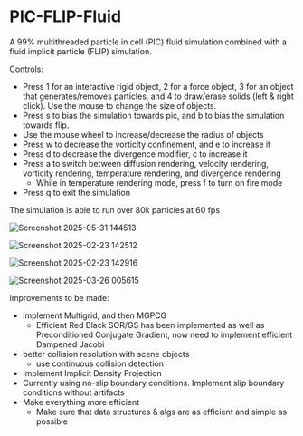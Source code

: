 # PIC-FLIP-Fluid
A 99% multithreaded particle in cell (PIC) fluid simulation combined with a fluid implicit particle (FLIP) simulation.

Controls:
-   Press 1 for an interactive rigid object, 2 for a force object, 3 for an object that generates/removes particles, and 4 to draw/erase solids (left & right click). Use the mouse to change the size of objects.
-   Press s to bias the simulation towards pic, and b to bias the simulation towards flip.
-   Use the mouse wheel to increase/decrease the radius of objects
-   Press w to decrease the vorticity confinement, and e to increase it
-   Press d to decrease the divergence modifier, c to increase it
-   Press a to switch between diffusion rendering, velocity rendering, vorticity rendering, temperature rendering, and divergence rendering
    - While in temperature rendering mode, press f to turn on fire mode
-   Press q to exit the simulation

The simulation is able to run over 80k particles at 60 fps

![Screenshot 2025-05-31 144513](https://github.com/user-attachments/assets/9998471c-b16c-45f5-b34b-5f588ca8f96a)

![Screenshot 2025-02-23 142512](https://github.com/user-attachments/assets/7eb92834-c2e5-4f8c-90be-1b4fce782517)

![Screenshot 2025-02-23 142916](https://github.com/user-attachments/assets/5981318f-5ac5-4cc7-aacd-515fefe743ca)

![Screenshot 2025-03-26 005615](https://github.com/user-attachments/assets/988be616-f1b5-483a-9f0e-76a55853a383)

Improvements to be made:
-  implement Multigrid, and then MGPCG
    - Efficient Red Black SOR/GS has been implemented as well as Preconditioned Conjugate Gradient, now need to implement efficient Dampened Jacobi
-  better collision resolution with scene objects
    - use continuous collision detection
-  Implement Implicit Density Projection
-  Currently using no-slip boundary conditions. Implement slip boundary conditions without artifacts
-  Make everything more efficient
    - Make sure that data structures & algs are as efficient and simple as possible
